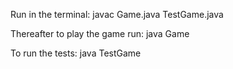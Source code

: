 Run in the terminal: javac Game.java TestGame.java 

Thereafter to play the game run: java Game

To run the tests: java TestGame
